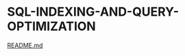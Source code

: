 # SQL-INDEXING-AND-QUERY-OPTIMIZATION
[README.md](https://github.com/user-attachments/files/17682873/README.md)
